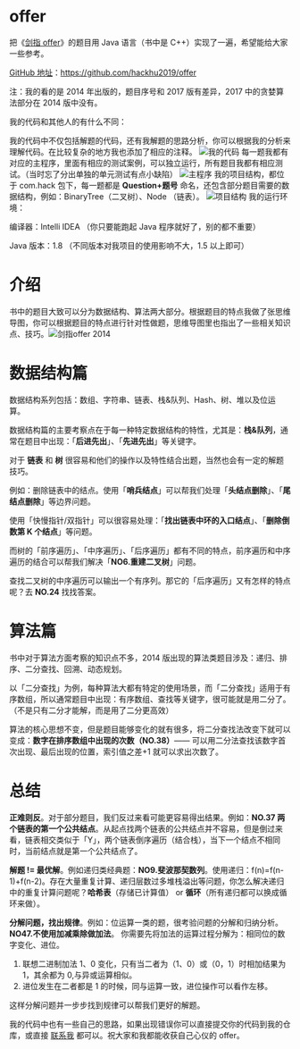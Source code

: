 # offer

把《[剑指 offer](https://book.douban.com/subject/25910559/)》的题目用 Java 语言（书中是 C++）实现了一遍，希望能给大家一些参考。

[GitHub 地址](https://github.com/hackhu2019/offer)：https://github.com/hackhu2019/offer

注：我的看的是 2014 年出版的，题目序号和 2017 版有差异，2017 中的贪婪算法部分在 2014 版中没有。

我的代码和其他人的有什么不同：

我的代码中不仅包括解题的代码，还有我解题的思路分析，你可以根据我的分析来理解代码。在比较复杂的地方我也添加了相应的注释。
![我的代码](https://img-blog.csdnimg.cn/20190815170937732.png)
每一题我都有对应的主程序，里面有相应的测试案例，可以独立运行，所有题目我都有相应测试。（当时忘了分出单独的单元测试有点小缺陷）
![主程序](https://img-blog.csdnimg.cn/20190815171220216.png)
我的项目结构，都位于 com.hack 包下，每一题都是 **Question+题号** 命名，还包含部分题目需要的数据结构，例如：BinaryTree（二叉树）、Node （链表）。
![项目结构](https://img-blog.csdnimg.cn/20190815171353773.png)
我的运行环境：

编译器：Intelli IDEA （你只要能跑起 Java 程序就好了，别的都不重要）

Java 版本：1.8  （不同版本对我项目的使用影响不大，1.5 以上即可）

# 介绍

书中的题目大致可以分为数据结构、算法两大部分。根据题目的特点我做了张思维导图，你可以根据题目的特点进行针对性做题，思维导图里也指出了一些相关知识点、技巧。![剑指offer 2014](https://img-blog.csdnimg.cn/20190815155844427.png)
# 数据结构篇
数据结构系列包括：数组、字符串、链表、栈&队列、Hash、树、堆以及位运算。

数据结构篇的主要考察点在于每一种特定数据结构的特性，尤其是：**栈&队列**，通常在题目中出现：「**后进先出**」、「**先进先出**」等关键字。

对于 **链表** 和 **树** 很容易和他们的操作以及特性结合出题，当然也会有一定的解题技巧。

例如：删除链表中的结点。使用「**哨兵结点**」可以帮我们处理「**头结点删除**」、「**尾结点删除**」等边界问题。

使用「快慢指针/双指针」可以很容易处理：「**找出链表中环的入口结点**」、「**删除倒数第 K 个结点**」等问题。

而树的「前序遍历」、「中序遍历」、「后序遍历」都有不同的特点，前序遍历和中序遍历的结合可以帮我们解决「**NO6.重建二叉树**」问题。

查找二叉树的中序遍历可以输出一个有序列。那它的「后序遍历」又有怎样的特点呢？去 **NO.24** 找找答案。

# 算法篇
书中对于算法方面考察的知识点不多，2014 版出现的算法类题目涉及：递归、排序、二分查找、回溯、动态规划。

以「二分查找」为例，每种算法大都有特定的使用场景，而「二分查找」适用于有序数组，所以通常题目中出现：有序数组、查找等关键字，很可能就是用二分了。（不是只有二分才能解，而是用了二分更高效）

算法的核心思想不变，但是题目能够变化的就有很多，将二分查找法改变下就可以变成：**数字在排序数组中出现的次数（NO.38）**—— 可以用二分法查找该数字首次出现、最后出现的位置，索引值之差+1 就可以求出次数了。

# 总结
**正难则反**。对于部分题目，我们反过来看可能更容易得出结果。例如：**NO.37 两个链表的第一个公共结点**。从起点找两个链表的公共结点并不容易，但是倒过来看，链表相交类似于「Y」，两个链表倒序遍历（结合栈），当下一个结点不相同时，当前结点就是第一个公共结点了。

**解题 != 最优解**。例如递归类经典题：**NO9.斐波那契数列**。使用递归：f(n)=f(n-1)+f(n-2)。存在大量重复计算、递归层数过多堆栈溢出等问题，你怎么解决递归中的重复计算问题呢？**哈希表**（存储已计算值） or **循环**（所有递归都可以换成循环来做）。

**分解问题，找出规律**。例如：位运算一类的题，很考验问题的分解和归纳分析。**NO47.不使用加减乘除做加法**。
你需要先将加法的运算过程分解为：相同位的数字变化、进位。
1. 联想二进制加法 1、0 变化，只有当二者为（1、0）或（0，1）时相加结果为 1，其余都为 0,与异或运算相似。
2. 进位发生在二者都是 1 的时候，同与运算一致，进位操作可以看作左移。

这样分解问题并一步步找到规律可以帮我们更好的解题。

我的代码中也有一些自己的思路，如果出现错误你可以直接提交你的代码到我的仓库，或直接 [联系我](https://www.zhihu.com/people/hu-hao-77-99/activities) 都可以。祝大家和我都能收获自己心仪的 offer。